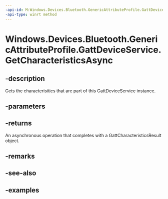 ```yaml
---
-api-id: M:Windows.Devices.Bluetooth.GenericAttributeProfile.GattDeviceService.GetCharacteristicsAsync
-api-type: winrt method
---
```


<!-- Method syntax.
public IAsyncOperation<GattCharacteristicsResult> GattDeviceService.GetCharacteristicsAsync()
-->

# Windows.Devices.Bluetooth.GenericAttributeProfile.GattDeviceService.GetCharacteristicsAsync

## -description
Gets the characterisitics that are part of this GattDeviceService instance.

## -parameters

## -returns
An asynchronous operation that completes with a GattCharacteristicsResult object.

## -remarks

## -see-also

## -examples

